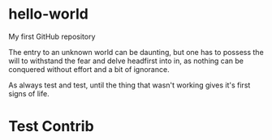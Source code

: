 # hello-world
My first GitHub repository


The entry to an unknown world can be daunting, but one has to possess the will to withstand the fear and delve headfirst into in, as nothing can be conquered without effort and a bit of ignorance.

As always test and test, until the thing that wasn't working gives it's first signs of life.

# Test Contrib
